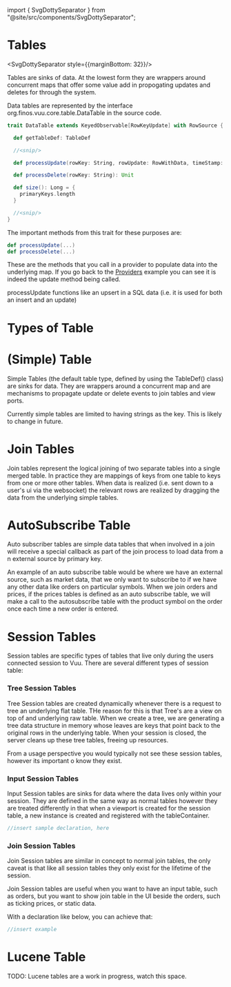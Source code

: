 import { SvgDottySeparator } from "@site/src/components/SvgDottySeparator";

# Tables

<SvgDottySeparator style={{marginBottom: 32}}/>

Tables are sinks of data. At the lowest form they are wrappers around concurrent maps that offer some value add in propogating updates and deletes for through the system.

Data tables are represented by the interface org.finos.vuu.core.table.DataTable in the source code.

```scala
trait DataTable extends KeyedObservable[RowKeyUpdate] with RowSource {

  def getTableDef: TableDef

  //<snip/>

  def processUpdate(rowKey: String, rowUpdate: RowWithData, timeStamp: Long): Unit

  def processDelete(rowKey: String): Unit

  def size(): Long = {
    primaryKeys.length
  }

  //<snip/>
}

```

The important methods from this trait for these purposes are:

```scala
def processUpdate(...)
def processDelete(...)
```

These are the methods that you call in a provider to populate data into the underlying map. If you go back to the [Providers](providers.md) example you can see it is indeed the update method being called.

processUpdate functions like an upsert in a SQL data (i.e. it is used for both an insert and an update)

# Types of Table

# (Simple) Table

Simple Tables (the default table type, defined by using the TableDef() class) are sinks for data. They are wrappers around
a concurrent map and are mechanisms to propagate update or delete events to join tables and view ports.

Currently simple tables are limited to having strings as the key. This is likely to change in future.

# Join Tables

Join tables represent the logical joining of two separate tables into a single merged table. In practice they are mappings of
keys from one table to keys from one or more other tables. When data is realized (i.e. sent down to a user's ui via the websocket)
the relevant rows are realized by dragging the data from the underlying simple tables.

# AutoSubscribe Table

Auto subscriber tables are simple data tables that when involved in a join will receive a special callback as part of the join process
to load data from a n external source by primary key.

An example of an auto subscribe table would be where we have an external source, such as market data, that we only want to subscribe to if we have any other data
like orders on particular symbols. When we join orders and prices, if the prices tables is defined as an auto subscribe table, we will make a call to the
autosubscribe table with the product symbol on the order once each time a new order is entered.

# Session Tables

Session tables are specific types of tables that live only during the users connected session to Vuu. There are several different types of session table:

### Tree Session Tables

Tree Session tables are created dynamically whenever there is a request to tree an underlying flat table. THe reason for this is that Tree's are a view on top of
and underlying raw table. When we create a tree, we are generating a tree data structure in memory whose leaves are keys that point back to the original rows
in the underlying table. When your session is closed, the server cleans up these tree tables, freeing up resources.

From a usage perspective you would typically not see these session tables, however its important o know they exist.

### Input Session Tables

Input Session tables are sinks for data where the data lives only within your session. They are defined in the same way as normal tables
however they are treated differently in that when a viewport is created for the session table, a new instance is created and registered with the
tableContainer.

```scala
//insert sample declaration, here
```

### Join Session Tables

Join Session tables are similar in concept to normal join tables, the only caveat is that like all session tables they only exist
for the lifetime of the session.

Join Session tables are useful when you want to have an input table, such as orders, but you want to show join table in the UI
beside the orders, such as ticking prices, or static data.

With a declaration like below, you can achieve that:

```scala
//insert example
```

# Lucene Table

TODO: Lucene tables are a work in progress, watch this space.
